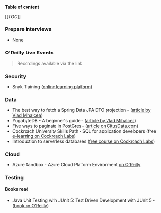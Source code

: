 **Table of content**

[[_TOC_]]

### Prepare interviews

* None

### O'Reilly Live Events
> Recordings available via the link


### Security

* Snyk Training ([online learning platform](https://snyk.io/blog/introducing-snyk-training/?utm_source=Marketo&utm_medium=Email&mkt_tok=Njc3LVRIUC00MTUAAAGGk4FmSnJ7f_xXdNtJnpxti8bmkBL5km7OdQ1nlPHmpBYEnWOoei0_Up1-rzzGIgDPPrmqLRzukaJpZjHoCN8d5Li-Teipu3GdBWJRjO6CK7zpSIu2gXnX))

### Data

* The best way to fetch a Spring Data JPA DTO projection - ([article by Vlad Mihalcea](https://vladmihalcea.com/spring-jpa-dto-projection/?utm_source=Vlad+Mihalcea%27s+Newsletter&utm_campaign=96c9489fca-EMAIL_CAMPAIGN_2019_01_16_07_29_COPY_01&utm_medium=email&utm_term=0_7a1c643a85-96c9489fca-219374602))
* YugabyteDB - A beginner's guide - ([article by Vlad Mihalcea](https://vladmihalcea.com/yugabytedb/?utm_source=Vlad+Mihalcea%27s+Newsletter&utm_campaign=6e416ab796-EMAIL_CAMPAIGN_2019_01_16_07_29_COPY_01&utm_medium=email&utm_term=0_7a1c643a85-6e416ab796-219374602))
* Five ways to paginate in PostGres - ([article on CitusData.com](https://www.citusdata.com/blog/2016/03/30/five-ways-to-paginate/))
* Cockroach University Skills Path - SQL for application developers ([free e-learning on Cockroach Labs](https://www.cockroachlabs.com/cockroach-university/sql/?utm_campaign=cu-sql-for-app-devs-skills-path&utm_source=mkto&utm_medium=email&utm_term=enroll-now&utm_content=cu-path-promo&mkt_tok=MzUwLVFJTi04MjcAAAGFurBzmX3OIq5II_01L9Rg1RpalNayjD6Eqkzyn2OcQUCwxd8N3NqPS5WmxDjfnJMInx5YJ6FVqHrQLUkhYt5neiqlSDX_u9DAeqlNVWw_n0CBEqs3oA))
* Introduction to serverless databases ([free course on Cockroach Labs](https://university.cockroachlabs.com/courses/course-v1:crl+intro-to-serverless+self-paced/about?utm_campaign=2022-roachfest&utm_source=mkto&utm_medium=email&utm_term=announcement&utm_content=serverless-now-available&mkt_tok=MzUwLVFJTi04MjcAAAGG_1w3TIICDfPzQSmIH4xxoNmgoTgCYWaHYHAmr61NHDdg1jmyKPoH3d3xvwE3vKPRMNnVpT2MCemSzO_HetrfXUHOWUBmrngw5caQR0qazxEQjySJsg))

### Cloud

* Azure Sandbox - Azure Cloud Platform Environment [on O'Reilly](https://learning.oreilly.com/scenarios/azure-sandbox/9781098140038/?utm_medium=email&utm_source=platform+b2b&utm_campaign=engagement&utm_content=whats+new+interactive+20220912)

### Testing
#### Books read

* Java Unit Testing with JUnit 5: Test Driven Development with JUnit 5 - ([book on O'Reilly](https://learning.oreilly.com/library/view/java-unit-testing/9781484230152/))